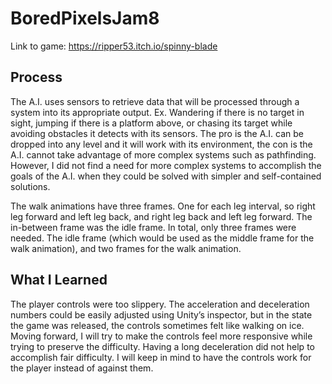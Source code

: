 # BoredPixelsJam8

Link to game: https://ripper53.itch.io/spinny-blade

## Process
The A.I. uses sensors to retrieve data that will be processed through a system into its appropriate output. Ex. Wandering if there is no target in sight, jumping if there is a platform above, or chasing its target while avoiding obstacles it detects with its sensors. The pro is the A.I. can be dropped into any level and it will work with its environment, the con is the A.I. cannot take advantage of more complex systems such as pathfinding. However, I did not find a need for more complex systems to accomplish the goals of the A.I. when they could be solved with simpler and self-contained solutions.

The walk animations have three frames. One for each leg interval, so right leg forward and left leg back, and right leg back and left leg forward. The in-between frame was the idle frame. In total, only three frames were needed. The idle frame (which would be used as the middle frame for the walk animation), and two frames for the walk animation.

## What I Learned
The player controls were too slippery. The acceleration and deceleration numbers could be easily adjusted using Unity’s inspector, but in the state the game was released, the controls sometimes felt like walking on ice. Moving forward, I will try to make the controls feel more responsive while trying to preserve the difficulty. Having a long deceleration did not help to accomplish fair difficulty. I will keep in mind to have the controls work for the player instead of against them.

